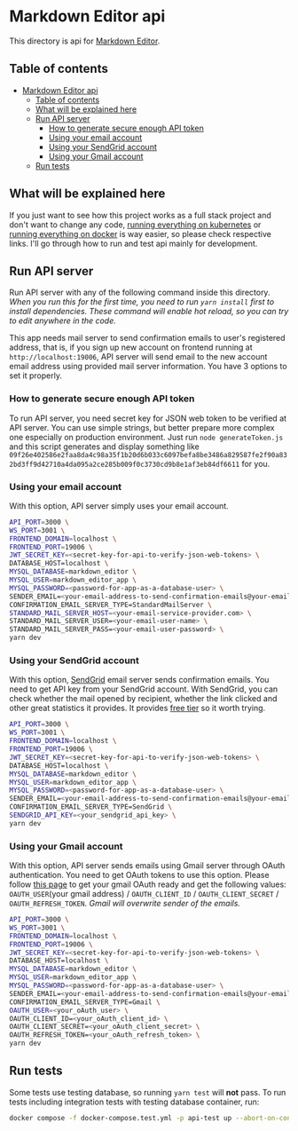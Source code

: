 # Markdown Editor api

This directory is api for [Markdown Editor](../README.md).

## Table of contents

- [Markdown Editor api](#markdown-editor-api)
  - [Table of contents](#table-of-contents)
  - [What will be explained here](#what-will-be-explained-here)
  - [Run API server](#run-api-server)
    - [How to generate secure enough API token](#how-to-generate-secure-enough-api-token)
    - [Using your email account](#using-your-email-account)
    - [Using your SendGrid account](#using-your-sendgrid-account)
    - [Using your Gmail account](#using-your-gmail-account)
  - [Run tests](#run-tests)

## What will be explained here

If you just want to see how this project works as a full stack project and don't want to change any code, [running everything on kubernetes](/README.md#run-everything-on-kubernetes) or [running everything on docker](/README.md#run-everything-on-docker) is way easier, so please check respective links.
I'll go through how to run and test api mainly for development.

## Run API server

Run API server with any of the following command inside this directory.
*When you run this for the first time, you need to run ``yarn install`` first to install dependencies.*
*These command will enable hot reload, so you can try to edit anywhere in the code.*

This app needs mail server to send confirmation emails to user's registered address, that is, if you sign up new account on frontend running at `http://localhost:19006`, API server will send email to the new account email address using provided mail server information. You have 3 options to set it properly.

### How to generate secure enough API token

To run API server, you need secret key for JSON web token to be verified at API server. You can use simple strings, but better prepare more complex one especially on production environment.
Just run ``node generateToken.js`` and this script generates and display something like `09f26e402586e2faa8da4c98a35f1b20d6b033c6097befa8be3486a829587fe2f90a832bd3ff9d42710a4da095a2ce285b009f0c3730cd9b8e1af3eb84df6611` for you.

### Using your email account

With this option, API server simply uses your email account.

```sh
API_PORT=3000 \
WS_PORT=3001 \
FRONTEND_DOMAIN=localhost \
FRONTEND_PORT=19006 \
JWT_SECRET_KEY=<secret-key-for-api-to-verify-json-web-tokens> \
DATABASE_HOST=localhost \
MYSQL_DATABASE=markdown_editor \
MYSQL_USER=markdown_editor_app \
MYSQL_PASSWORD=<password-for-app-as-a-database-user> \
SENDER_EMAIL=<your-email-address-to-send-confirmation-emails@your-email-service-provider.com> \
CONFIRMATION_EMAIL_SERVER_TYPE=StandardMailServer \
STANDARD_MAIL_SERVER_HOST=<your-email-service-provider.com> \
STANDARD_MAIL_SERVER_USER=<your-email-user-name> \
STANDARD_MAIL_SERVER_PASS=<your-email-user-password> \
yarn dev
```

### Using your SendGrid account

With this option, [SendGrid](https://sendgrid.com/) email server sends confirmation emails. You need to get API key from your SendGrid account. With SendGrid, you can check whether the mail opened by recipient, whether the link clicked and other great statistics it provides. It provides [free tier](https://sendgrid.com/pricing/) so it worth trying.

```sh
API_PORT=3000 \
WS_PORT=3001 \
FRONTEND_DOMAIN=localhost \
FRONTEND_PORT=19006 \
JWT_SECRET_KEY=<secret-key-for-api-to-verify-json-web-tokens> \
DATABASE_HOST=localhost \
MYSQL_DATABASE=markdown_editor \
MYSQL_USER=markdown_editor_app \
MYSQL_PASSWORD=<password-for-app-as-a-database-user> \
SENDER_EMAIL=<your-email-address-to-send-confirmation-emails@your-email-service-provider.com> \
CONFIRMATION_EMAIL_SERVER_TYPE=SendGrid \
SENDGRID_API_KEY=<your_sendgrid_api_key> \
yarn dev
```

### Using your Gmail account

With this option, API server sends emails using Gmail server through OAuth authentication. You need to get OAuth tokens to use this option. Please follow [this page](https://alexb72.medium.com/how-to-send-emails-using-a-nodemailer-gmail-and-oauth2-fe19d66451f9) to get your gmail OAuth ready and get the following values: `OAUTH_USER`(your gmail address) / `OAUTH_CLIENT_ID` / `OAUTH_CLIENT_SECRET` / `OAUTH_REFRESH_TOKEN`. *Gmail will overwrite sender of the emails.*

```sh
API_PORT=3000 \
WS_PORT=3001 \
FRONTEND_DOMAIN=localhost \
FRONTEND_PORT=19006 \
JWT_SECRET_KEY=<secret-key-for-api-to-verify-json-web-tokens> \
DATABASE_HOST=localhost \
MYSQL_DATABASE=markdown_editor \
MYSQL_USER=markdown_editor_app \
MYSQL_PASSWORD=<password-for-app-as-a-database-user> \
SENDER_EMAIL=<your-email-address-to-send-confirmation-emails@your-email-service-provider.com> \
CONFIRMATION_EMAIL_SERVER_TYPE=Gmail \
OAUTH_USER=<your_oAuth_user> \
OAUTH_CLIENT_ID=<your_oAuth_client_id> \
OAUTH_CLIENT_SECRET=<your_oAuth_client_secret> \
OAUTH_REFRESH_TOKEN=<your_oAuth_refresh_token> \
yarn dev
```

## Run tests

Some tests use testing database, so running ``yarn test`` will **not** pass.
To run tests including integration tests with testing database container, run:

```sh
docker compose -f docker-compose.test.yml -p api-test up --abort-on-container-exit --build
```
